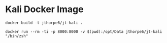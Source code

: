 # Kali Docker Image

```
docker build -t jthorpe6/jt-kali .
```

```
docker run --rm -ti -p 8000:8000 -v $(pwd):/opt/Data jthorpe6/jt-kali "/bin/zsh"
```
